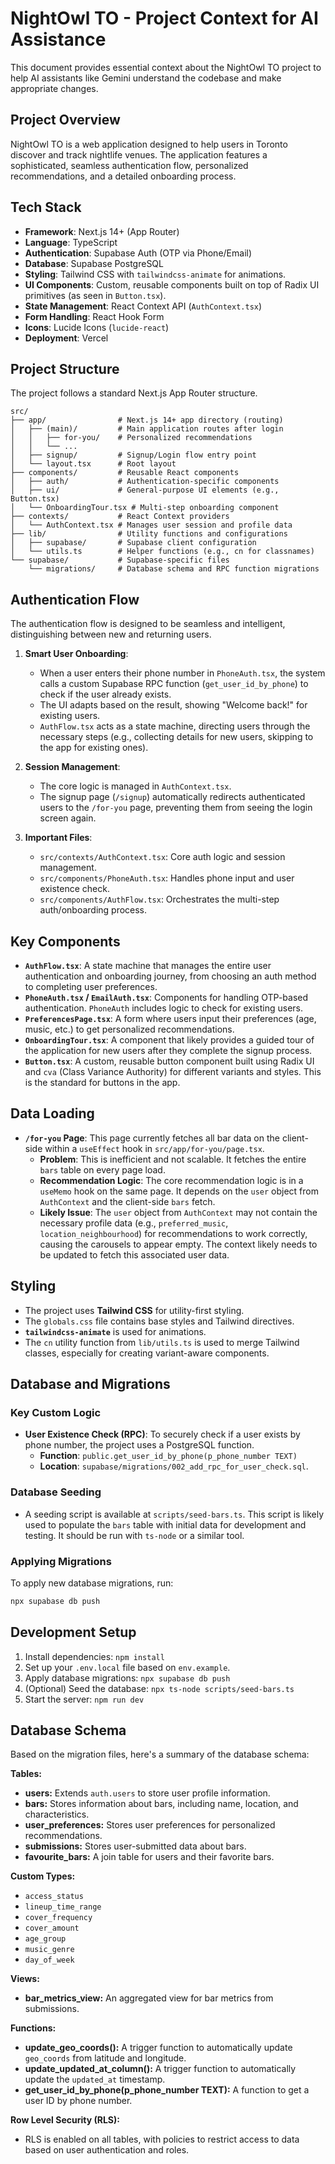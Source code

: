 # NightOwl TO - Project Context for AI Assistance

This document provides essential context about the NightOwl TO project to help AI assistants like Gemini understand the codebase and make appropriate changes.

## Project Overview

NightOwl TO is a web application designed to help users in Toronto discover and track nightlife venues. The application features a sophisticated, seamless authentication flow, personalized recommendations, and a detailed onboarding process.

## Tech Stack

- **Framework**: Next.js 14+ (App Router)
- **Language**: TypeScript
- **Authentication**: Supabase Auth (OTP via Phone/Email)
- **Database**: Supabase PostgreSQL
- **Styling**: Tailwind CSS with `tailwindcss-animate` for animations.
- **UI Components**: Custom, reusable components built on top of Radix UI primitives (as seen in `Button.tsx`).
- **State Management**: React Context API (`AuthContext.tsx`)
- **Form Handling**: React Hook Form
- **Icons**: Lucide Icons (`lucide-react`)
- **Deployment**: Vercel

## Project Structure

The project follows a standard Next.js App Router structure.

```
src/
├── app/                # Next.js 14+ app directory (routing)
│   ├── (main)/         # Main application routes after login
│   │   ├── for-you/    # Personalized recommendations
│   │   └── ...
│   ├── signup/         # Signup/Login flow entry point
│   └── layout.tsx      # Root layout
├── components/         # Reusable React components
│   ├── auth/           # Authentication-specific components
│   ├── ui/             # General-purpose UI elements (e.g., Button.tsx)
│   └── OnboardingTour.tsx # Multi-step onboarding component
├── contexts/           # React Context providers
│   └── AuthContext.tsx # Manages user session and profile data
├── lib/                # Utility functions and configurations
│   ├── supabase/       # Supabase client configuration
│   └── utils.ts        # Helper functions (e.g., cn for classnames)
└── supabase/           # Supabase-specific files
    └── migrations/     # Database schema and RPC function migrations
```

## Authentication Flow

The authentication flow is designed to be seamless and intelligent, distinguishing between new and returning users.

1.  **Smart User Onboarding**:
    *   When a user enters their phone number in `PhoneAuth.tsx`, the system calls a custom Supabase RPC function (`get_user_id_by_phone`) to check if the user already exists.
    *   The UI adapts based on the result, showing "Welcome back!" for existing users.
    *   `AuthFlow.tsx` acts as a state machine, directing users through the necessary steps (e.g., collecting details for new users, skipping to the app for existing ones).

2.  **Session Management**:
    *   The core logic is managed in `AuthContext.tsx`.
    *   The signup page (`/signup`) automatically redirects authenticated users to the `/for-you` page, preventing them from seeing the login screen again.

3.  **Important Files**:
    *   `src/contexts/AuthContext.tsx`: Core auth logic and session management.
    *   `src/components/PhoneAuth.tsx`: Handles phone input and user existence check.
    *   `src/components/AuthFlow.tsx`: Orchestrates the multi-step auth/onboarding process.

## Key Components

- **`AuthFlow.tsx`**: A state machine that manages the entire user authentication and onboarding journey, from choosing an auth method to completing user preferences.
- **`PhoneAuth.tsx` / `EmailAuth.tsx`**: Components for handling OTP-based authentication. `PhoneAuth` includes logic to check for existing users.
- **`PreferencesPage.tsx`**: A form where users input their preferences (age, music, etc.) to get personalized recommendations.
- **`OnboardingTour.tsx`**: A component that likely provides a guided tour of the application for new users after they complete the signup process.
- **`Button.tsx`**: A custom, reusable button component built using Radix UI and `cva` (Class Variance Authority) for different variants and styles. This is the standard for buttons in the app.

## Data Loading

- **`/for-you` Page**: This page currently fetches all bar data on the client-side within a `useEffect` hook in `src/app/for-you/page.tsx`.
    - **Problem**: This is inefficient and not scalable. It fetches the entire `bars` table on every page load.
    - **Recommendation Logic**: The core recommendation logic is in a `useMemo` hook on the same page. It depends on the `user` object from `AuthContext` and the client-side `bars` fetch.
    - **Likely Issue**: The `user` object from `AuthContext` may not contain the necessary profile data (e.g., `preferred_music`, `location_neighbourhood`) for recommendations to work correctly, causing the carousels to appear empty. The context likely needs to be updated to fetch this associated user data.


## Styling

- The project uses **Tailwind CSS** for utility-first styling.
- The `globals.css` file contains base styles and Tailwind directives.
- **`tailwindcss-animate`** is used for animations.
- The `cn` utility function from `lib/utils.ts` is used to merge Tailwind classes, especially for creating variant-aware components.

## Database and Migrations

### Key Custom Logic
*   **User Existence Check (RPC)**: To securely check if a user exists by phone number, the project uses a PostgreSQL function.
    *   **Function**: `public.get_user_id_by_phone(p_phone_number TEXT)`
    *   **Location**: `supabase/migrations/002_add_rpc_for_user_check.sql`.

### Database Seeding
*   A seeding script is available at `scripts/seed-bars.ts`. This script is likely used to populate the `bars` table with initial data for development and testing. It should be run with `ts-node` or a similar tool.

### Applying Migrations
To apply new database migrations, run:
```bash
npx supabase db push
```

## Development Setup

1.  Install dependencies: `npm install`
2.  Set up your `.env.local` file based on `env.example`.
3.  Apply database migrations: `npx supabase db push`
4.  (Optional) Seed the database: `npx ts-node scripts/seed-bars.ts`
5.  Start the server: `npm run dev`

## Database Schema

Based on the migration files, here's a summary of the database schema:

**Tables:**

*   **users:** Extends `auth.users` to store user profile information.
*   **bars:** Stores information about bars, including name, location, and characteristics.
*   **user\_preferences:** Stores user preferences for personalized recommendations.
*   **submissions:** Stores user-submitted data about bars.
*   **favourite\_bars:** A join table for users and their favorite bars.

**Custom Types:**

*   `access_status`
*   `lineup_time_range`
*   `cover_frequency`
*   `cover_amount`
*   `age_group`
*   `music_genre`
*   `day_of_week`

**Views:**

*   **bar\_metrics\_view:** An aggregated view for bar metrics from submissions.

**Functions:**

*   **update\_geo\_coords():** A trigger function to automatically update `geo_coords` from latitude and longitude.
*   **update\_updated\_at\_column():** A trigger function to automatically update the `updated_at` timestamp.
*   **get\_user\_id\_by\_phone(p\_phone\_number TEXT):** A function to get a user ID by phone number.

**Row Level Security (RLS):**

*   RLS is enabled on all tables, with policies to restrict access to data based on user authentication and roles.